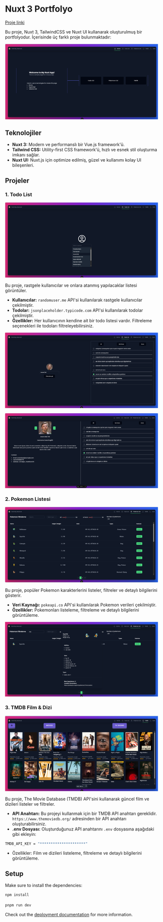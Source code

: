 # Nuxt 3 Portfolyo
[Proje linki](mynuxtportfolyo.netlify.app)

Bu proje, Nuxt 3, TailwindCSS ve Nuxt UI kullanarak oluşturulmuş bir portfolyodur. İçerisinde üç farklı proje bulunmaktadır:

![Ana ekran](public/screenshots/mainscreen.png)

## Teknolojiler

- **Nuxt 3:** Modern ve performanslı bir Vue.js framework'ü.
- **Tailwind CSS:** Utility-first CSS framework'ü, hızlı ve esnek stil oluşturma imkanı sağlar.
- **Nuxt UI:** Nuxt.js için optimize edilmiş, güzel ve kullanımı kolay UI bileşenleri.

## Projeler

### 1. Todo List

![Todo list ana ekran](public/screenshots/todoscreen/select.png)

Bu proje, rastgele kullanıcılar ve onlara atanmış yapılacaklar listesi görüntüler.

- **Kullanıcılar:** `randomuser.me` API'si kullanılarak rastgele kullanıcılar çekilmiştir.
- **Todolar:** `jsonplaceholder.typicode.com` API'si kullanılarak todolar çekilmiştir.
- **Özellikler:** Her kullanıcının kendine ait bir todo listesi vardır. Filtreleme seçenekleri ile todoları filtreleyebilirsiniz.

![Todo list ana ekran](public/screenshots/todoscreen/viewtodos.png)

![Todo list ana ekran](public/screenshots/todoscreen/details.png)

### 2. Pokemon Listesi

![Pokemon List Ana ekran](public/screenshots/pokemonscreen/main.png)

Bu proje, popüler Pokemon karakterlerini listeler, filtreler ve detaylı bilgilerini gösterir.

- **Veri Kaynağı:** `pokeapi.co` API'si kullanılarak Pokemon verileri çekilmiştir.
- **Özellikler:** Pokemonları listeleme, filtreleme ve detaylı bilgilerini görüntüleme.

![Pokemon List Ana ekran](public/screenshots/pokemonscreen/details.png)

### 3. TMDB Film & Dizi

![TMDB Ana Ekran](public/screenshots/tmdbscreen/mainscreen.png)

Bu proje, The Movie Database (TMDB) API'sini kullanarak güncel film ve dizileri listeler ve filtreler.

- **API Anahtarı:** Bu projeyi kullanmak için bir TMDB API anahtarı gereklidir.  `https://www.themoviedb.org/` adresinden bir API anahtarı oluşturabilirsiniz.
- **.env Dosyası:** Oluşturduğunuz API anahtarını `.env` dosyasına aşağıdaki gibi ekleyin:

```bash
TMDB_API_KEY = "*********************"
```
- Özellikler: Film ve dizileri listeleme, filtreleme ve detaylı bilgilerini görüntüleme.

## Setup

Make sure to install the dependencies:

```bash
npm install

pnpm run dev
```

Check out the [deployment documentation](https://nuxt.com/docs/getting-started/deployment) for more information.
